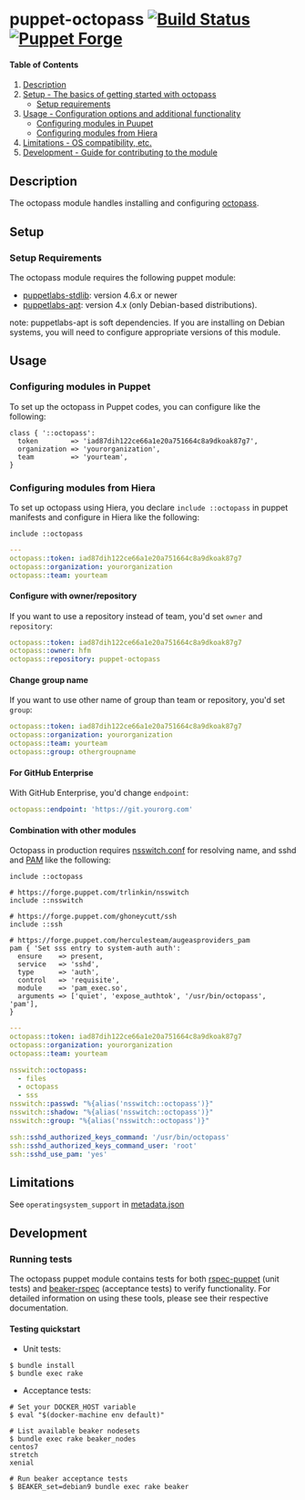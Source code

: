 # puppet-octopass [![Build Status](https://travis-ci.org/hfm/puppet-octopass.svg?branch=master)](https://travis-ci.org/hfm/puppet-octopass) [![Puppet Forge](https://img.shields.io/puppetforge/v/hfm/octopass.svg?style=flat-square)](https://forge.puppetlabs.com/hfm/octopass)

#### Table of Contents

1. [Description](#description)
2. [Setup - The basics of getting started with octopass](#setup)
    * [Setup requirements](#setup-requirements)
3. [Usage - Configuration options and additional functionality](#usage)
    * [Configuring modules in Puupet](#configuring-modules-in-puppet)
    * [Configuring modules from Hiera](#configuring-modules-from-hiera)
4. [Limitations - OS compatibility, etc.](#limitations)
5. [Development - Guide for contributing to the module](#development)

## Description

The octopass module handles installing and configuring [octopass](https://github.com/linyows/octopass).

## Setup

### Setup Requirements

The octopass module requires the following puppet module:

- [puppetlabs-stdlib](https://forge.puppet.com/puppetlabs/stdlib): version 4.6.x or newer
- [puppetlabs-apt](https://forge.puppet.com/puppetlabs/apt): version 4.x (only Debian-based distributions).

note: puppetlabs-apt is soft dependencies. If you are installing on Debian systems, you will need to configure appropriate versions of this module.

## Usage

### Configuring modules in Puppet

To set up the octopass in Puppet codes, you can configure like the following:

```puppet
class { '::octopass':
  token        => 'iad87dih122ce66a1e20a751664c8a9dkoak87g7',
  organization => 'yourorganization',
  team         => 'yourteam',
}
```

### Configuring modules from Hiera

To set up octopass using Hiera, you declare `include ::octopass` in puppet manifests and configure in Hiera like the following:

```puppet
include ::octopass
```

```yaml
---
octopass::token: iad87dih122ce66a1e20a751664c8a9dkoak87g7
octopass::organization: yourorganization
octopass::team: yourteam
```

#### Configure with owner/repository

If you want to use a repository instead of team, you'd set `owner` and `repository`:

```yaml
octopass::token: iad87dih122ce66a1e20a751664c8a9dkoak87g7
octopass::owner: hfm
octopass::repository: puppet-octopass
```

#### Change group name

If you want to use other name of group than team or repository, you'd set `group`:

```yaml
octopass::token: iad87dih122ce66a1e20a751664c8a9dkoak87g7
octopass::organization: yourorganization
octopass::team: yourteam
octopass::group: othergroupname
```

#### For GitHub Enterprise

With GitHub Enterprise, you'd change `endpoint`:

```yaml
octopass::endpoint: 'https://git.yourorg.com'
```

#### Combination with other modules

Octopass in production requires [nsswitch.conf](http://man7.org/linux/man-pages/man5/nsswitch.conf.5.html) for resolving name, and sshd and [PAM](http://man7.org/linux/man-pages/man5/pam.conf.5.html) like the following:

```puppet
include ::octopass

# https://forge.puppet.com/trlinkin/nsswitch
include ::nsswitch

# https://forge.puppet.com/ghoneycutt/ssh
include ::ssh

# https://forge.puppet.com/herculesteam/augeasproviders_pam
pam { 'Set sss entry to system-auth auth':
  ensure    => present,
  service   => 'sshd',
  type      => 'auth',
  control   => 'requisite',
  module    => 'pam_exec.so',
  arguments => ['quiet', 'expose_authtok', '/usr/bin/octopass', 'pam'],
}
```

```yaml
---
octopass::token: iad87dih122ce66a1e20a751664c8a9dkoak87g7
octopass::organization: yourorganization
octopass::team: yourteam

nsswitch::octopass:
  - files
  - octopass
  - sss
nsswitch::passwd: "%{alias('nsswitch::octopass')}"
nsswitch::shadow: "%{alias('nsswitch::octopass')}"
nsswitch::group: "%{alias('nsswitch::octopass')}"

ssh::sshd_authorized_keys_command: '/usr/bin/octopass'
ssh::sshd_authorized_keys_command_user: 'root'
ssh::sshd_use_pam: 'yes'
```

## Limitations

See `operatingsystem_support` in [metadata.json](./metadata.json)

## Development

### Running tests

The octopass puppet module contains tests for both [rspec-puppet](http://rspec-puppet.com) (unit tests) and [beaker-rspec](https://github.com/puppetlabs/beaker-rspec) (acceptance tests) to verify functionality. For detailed information on using these tools, please see their respective documentation.

#### Testing quickstart

- Unit tests:

```console
$ bundle install
$ bundle exec rake
```

- Acceptance tests:

```console
# Set your DOCKER_HOST variable
$ eval "$(docker-machine env default)"

# List available beaker nodesets
$ bundle exec rake beaker_nodes
centos7
stretch
xenial

# Run beaker acceptance tests
$ BEAKER_set=debian9 bundle exec rake beaker
```
